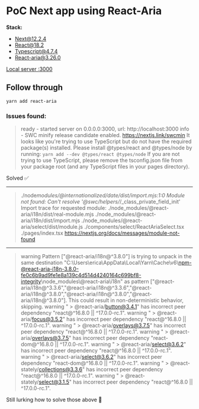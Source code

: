 # PoC Next app using React-Aria

**Stack:**

- Next@12.2.4
- React@18.2
- Typescript@4.7.4
- React-aria@3.26.0

[Local server :3000](http://localhost:3000/)

## Follow through

`yarn add react-aria`

### Issues found:

> ready - started server on 0.0.0.0:3000, url: http://localhost:3000
> info - SWC minify release candidate enabled.
> https://nextjs.link/swcmin It looks like you're trying to use
> TypeScript but do not have the required package(s) installed. Please
> install @types/react and @types/node by running: `yarn add --dev
@types/react @types/node` If you are not trying to use TypeScript,
> please remove the tsconfig.json file from your package root (and any
> TypeScript files in your pages directory).

Solved ✅

---

> ./node*modules/@internationalized/date/dist/import.mjs:1:0
> Module not found: Can't resolve '@swc/helpers/*/\_class_private_field_init'
> Import trace for requested module:
> ./node_modules/@react-aria/i18n/dist/real-module.mjs
> ./node_modules/@react-aria/i18n/dist/import.mjs
> ./node_modules/@react-aria/select/dist/module.js
> ./components/select/ReactAriaSelect.tsx
> ./pages/index.tsx
> https://nextjs.org/docs/messages/module-not-found

---

> warning Pattern ["@react-aria/i18n@^3.8.0"] is trying to unpack in the same destination "C:\\Users\\erica\\AppData\\Local\\Yarn\\Cache\\v6\\npm-@react-aria-i18n-3.8.0-fe0c6b9ad9fe1e8a139c4d514d4240164c699bf8-integrity\\node_modules\\@react-aria\\i18n" as pattern ["@react-aria/i18n@^3.3.6","@react-aria/i18n@^3.3.6","@react-aria/i18n@^3.8.0","@react-aria/i18n@^3.8.0","@react-aria/i18n@^3.8.0"]. This could result in non-deterministic behavior, skipping.
> warning " > @react-aria/button@3.4.1" has incorrect peer dependency "react@^16.8.0 || ^17.0.0-rc.1".
> warning " > @react-aria/focus@3.5.2" has incorrect peer dependency "react@^16.8.0 || ^17.0.0-rc.1".
> warning " > @react-aria/overlays@3.7.5" has incorrect peer dependency "react@^16.8.0 || ^17.0.0-rc.1".
> warning " > @react-aria/overlays@3.7.5" has incorrect peer dependency "react-dom@^16.8.0 || ^17.0.0-rc.1".
> warning " > @react-aria/select@3.6.2" has incorrect peer dependency "react@^16.8.0 || ^17.0.0-rc.1".
> warning " > @react-aria/select@3.6.2" has incorrect peer dependency "react-dom@^16.8.0 || ^17.0.0-rc.1".
> warning " > @react-stately/collections@3.3.6" has incorrect peer dependency "react@^16.8.0 || ^17.0.0-rc.1".
> warning " > @react-stately/select@3.1.5" has incorrect peer dependency "react@^16.8.0 || ^17.0.0-rc.1".

Still lurking how to solve those above 🚧
